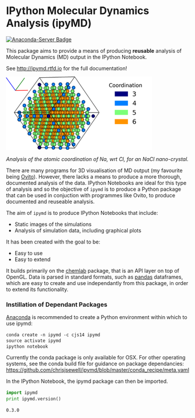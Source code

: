 # IPython Molecular Dynamics Analysis (ipyMD)
[![Anaconda-Server Badge](https://anaconda.org/cjs14/ipymd/badges/version.svg)](https://anaconda.org/cjs14/ipymd)

This package aims to provide a means of producing **reusable** analysis of Molecular Dynamics (MD) output in the IPython Notebook.

See http://ipymd.rtfd.io for the full documentation!


![png](docs/source/images/small_sim.png)

*Analysis of the atomic coordination of Na, wrt Cl, for an NaCl nano-crystal.*

There are many programs for 3D visualisation of MD output (my favourite being [Ovito](http://www.ovito.org/index.php)). However, there lacks a means to produce a more thorough, documented analysis of the data. IPython Notebooks are ideal for this type of analysis and so the objective of `ipymd` is to produce a Python package that can be used in conjuction with programmes like Ovito, to produce documented and reuseable analysis.  

The aim of `ipymd` is to produce IPython Notebooks that include:

- Static images of the simulations
- Analysis of simulation data, including graphical plots

It has been created with the goal to be:

- Easy to use
- Easy to extend

It builds primarily on the [chemlab](http://chemlab.readthedocs.io/en/latest/) package, that is an API layer on top of OpenGL. Data is parsed in standard formats, such as [pandas](http://pandas.pydata.org/) dataframes, which are easy to create and use independantly from this package, in order to extend its functionality.  



### Instillation of Dependant Packages

[Anaconda](https://www.continuum.io/) is recommended to create a Python environment within which to use ipymd:

    conda create -n ipymd -c cjs14 ipymd
    source activate ipymd
    ipython notebook

Currently the conda package is only available for OSX. For other operating systems, see the conda build file for guidance on package dependancies: https://github.com/chrisjsewell/ipymd/blob/master/conda_recipe/meta.yaml

In the IPython Notebook, the ipymd package can then be imported.

```python
import ipymd
print ipymd.version()
```

    0.3.0

